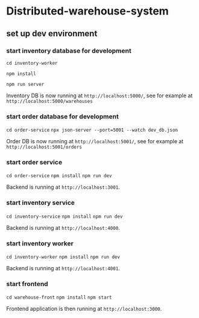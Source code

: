 # Distributed-warehouse-system

## set up dev environment

### start inventory database for development

`cd inventory-worker`

`npm install`

`npm run server`

Inventory DB is now running at `http://localhost:5000/`, see for example at `http://localhost:5000/warehouses`

### start order database for development

`cd order-service`
`npx json-server --port=5001 --watch dev_db.json`

Order DB is now running at `http://localhost:5001/`, see for example at `http://localhost:5001/orders`

### start order service

`cd order-service`
`npm install`
`npm run dev`

Backend is running at `http://localhost:3001`.

### start inventory service

`cd inventory-service`
`npm install`
`npm run dev`

Backend is running at `http://localhost:4000`.

### start inventory worker

`cd inventory-worker`
`npm install`
`npm run dev`

Backend is running at `http://localhost:4001`.

### start frontend
`cd warehouse-front`
`npm install`
`npm start`

Frontend application is then running at `http://localhost:3000`.
